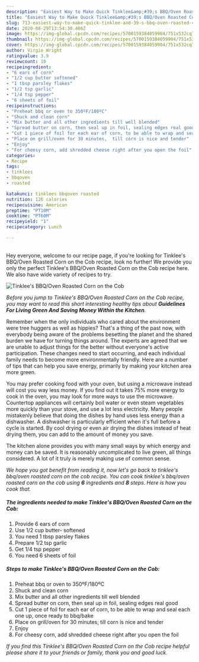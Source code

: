 ```yaml
---
description: "Easiest Way to Make Quick Tinklee&amp;#39;s BBQ/Oven Roasted Corn on the Cob"
title: "Easiest Way to Make Quick Tinklee&amp;#39;s BBQ/Oven Roasted Corn on the Cob"
slug: 713-easiest-way-to-make-quick-tinklee-and-39-s-bbq-oven-roasted-corn-on-the-cob
date: 2020-08-29T13:54:30.466Z
image: https://img-global.cpcdn.com/recipes/5700159384059904/751x532cq70/tinklees-bbqoven-roasted-corn-on-the-cob-recipe-main-photo.jpg
thumbnail: https://img-global.cpcdn.com/recipes/5700159384059904/751x532cq70/tinklees-bbqoven-roasted-corn-on-the-cob-recipe-main-photo.jpg
cover: https://img-global.cpcdn.com/recipes/5700159384059904/751x532cq70/tinklees-bbqoven-roasted-corn-on-the-cob-recipe-main-photo.jpg
author: Virgie Wright
ratingvalue: 3.9
reviewcount: 10
recipeingredient:
- "6 ears of corn"
- "1/2 cup butter softened"
- "1 tbsp parsley flakes"
- "1/2 tsp garlic"
- "1/4 tsp pepper"
- "6 sheets of foil"
recipeinstructions:
- "Preheat bbq or oven to 350ºF/180ºC"
- "Shuck and clean corn"
- "Mix butter and all other ingredients till well blended"
- "Spread butter on corn, then seal up in foil, sealing edges real good"
- "Cut 1 piece of foil for each ear of corn, to be able to wrap and seal each one up, once ready to bbq/bake"
- "Place on grill/oven for 30 minutes,  till corn is nice and tender"
- "Enjoy"
- "For cheesy corn, add shredded cheese right after you open the foil"
categories:
- Recipe
tags:
- tinklees
- bbqoven
- roasted

katakunci: tinklees bbqoven roasted 
nutrition: 126 calories
recipecuisine: American
preptime: "PT10M"
cooktime: "PT60M"
recipeyield: "1"
recipecategory: Lunch

---
```

<br>
Hey everyone, welcome to our recipe page, if you're looking for Tinklee&#39;s BBQ/Oven Roasted Corn on the Cob recipe, look no further! We provide you only the perfect Tinklee&#39;s BBQ/Oven Roasted Corn on the Cob recipe here. We also have wide variety of recipes to try.
<br>


![Tinklee&#39;s BBQ/Oven Roasted Corn on the Cob](https://img-global.cpcdn.com/recipes/5700159384059904/751x532cq70/tinklees-bbqoven-roasted-corn-on-the-cob-recipe-main-photo.jpg)

<i>Before you jump to Tinklee&#39;s BBQ/Oven Roasted Corn on the Cob recipe, you may want to read this short interesting healthy tips about 
<strong>Guidelines For Living Green And Saving Money Within the Kitchen</strong>.</i>
</br>

Remember when the only individuals who cared about the environment were tree huggers as well as hippies? That's a thing of the past now, with everybody being aware of the problems besetting the planet and the shared burden we have for turning things around. The experts are agreed that we are unable to adjust things for the better without everyone's active participation. These changes need to start occurring, and each individual family needs to become more environmentally friendly. Here are a number of tips that can help you save energy, primarily by making your kitchen area more green.

You may prefer cooking food with your oven, but using a microwave instead will cost you way less money. If you find out it takes 75% more energy to cook in the oven, you may look for more ways to use the microwave. Countertop appliances will certainly boil water or even steam vegetables more quickly than your stove, and use a lot less electricity. Many people mistakenly believe that doing the dishes by hand uses less energy than a dishwasher. A dishwasher is particularly efficient when it's full before a cycle is started. By cool drying or even air drying the dishes instead of heat drying them, you can add to the amount of money you save.

The kitchen alone provides you with many small ways by which energy and money can be saved. It is reasonably uncomplicated to live green, all things considered. A lot of it truly is merely making use of common sense.


<i>We hope you got benefit from reading it, now let's go back to tinklee&#39;s bbq/oven roasted corn on the cob recipe. You can cook tinklee&#39;s bbq/oven roasted corn on the cob using <strong>6</strong> ingredients and <strong>8</strong> steps. Here is how you cook that.
</i>

##### The ingredients needed to make Tinklee&#39;s BBQ/Oven Roasted Corn on the Cob:

1. Provide 6 ears of corn
1. Use 1/2 cup butter- softened
1. You need 1 tbsp parsley flakes
1. Prepare 1/2 tsp garlic
1. Get 1/4 tsp pepper
1. You need 6 sheets of foil


##### Steps to make Tinklee&#39;s BBQ/Oven Roasted Corn on the Cob:

1. Preheat bbq or oven to 350ºF/180ºC
1. Shuck and clean corn
1. Mix butter and all other ingredients till well blended
1. Spread butter on corn, then seal up in foil, sealing edges real good
1. Cut 1 piece of foil for each ear of corn, to be able to wrap and seal each one up, once ready to bbq/bake
1. Place on grill/oven for 30 minutes,  till corn is nice and tender
1. Enjoy
1. For cheesy corn, add shredded cheese right after you open the foil


<i>If you find this Tinklee&#39;s BBQ/Oven Roasted Corn on the Cob recipe helpful please share it to your friends or family, thank you and good luck.</i>

